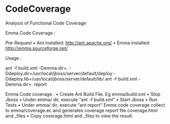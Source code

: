 CodeCoverage
============

Analysis of Functional Code Coverage


Emma Code Coverage :

Pre-Request
•	Ant installed: http://ant.apache.org/
•	Emma installed: http://emma.sourceforge.net/ 

Usage :

 ant -f build.xml -Demma.dir=. -Ddeploy.dir=/usr/local/jboss/server/default/deploy -Ddeploy.lib=/usr/local/jboss/server/default/lib/
 ant -f build.xml -Demma.dir=.  report

Emma Code coverage :
•	Create Ant Build File. Eg emma/build.xml
•	Stop Jboss
•	Under emma/ dir, execute “ant -f build.xml”
•	Start Jboss
•	Run Tests
•	Under emma/ dir, execute “ant report”
Emma code coverage collect to emma/coverage.ec and generates coverage report file coverage.html and _files
•	Copy coverage.html and _files to view the result.
